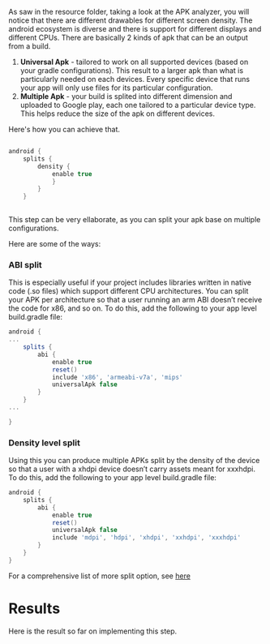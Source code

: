 As saw in the resource folder, taking a look at the APK analyzer, you will notice that there are different drawables for different screen density. The android ecosystem is diverse and there is support for different displays and different CPUs.
There are basically 2 kinds of apk that can be an output from a build.<br>
1. **Universal Apk** - tailored to work on all supported devices (based on your gradle configurations). This result to a larger apk than what is particularly needed on each devices. Every specific device that runs your app will only use files for its particular configuration.
2. **Multiple Apk** - your build is splited into different dimension and uploaded to Google play, each one tailored to a particular device type. This helps reduce the size of the apk on different devices. 

Here's how you can achieve that.

```gradle

android { 
	splits {
		density {
			enable true
			}
		}
	}
  
```

This step can be very ellaborate, as you can split your apk base on multiple configurations. 

Here are some of the ways:

### ABI split

This is especially useful if your project includes libraries written in native code (.so files) which support different CPU architectures. You can split your APK per architecture so that a user running an arm ABI doesn’t receive the code for x86, and so on. To do this, add the following to your app level build.gradle file:

```gradle
android {
...
    splits {
        abi {
            enable true
            reset()
            include 'x86', 'armeabi-v7a', 'mips'
            universalApk false
        }
    }
...

}
```

### Density level split

Using this you can produce multiple APKs split by the density of the device so that a user with a xhdpi device doesn’t carry assets meant for xxxhdpi. To do this, add the following to your app level build.gradle file:

```gradle
android {
    splits {
        abi {
            enable true
            reset()
            universalApk false
            include 'mdpi', 'hdpi', 'xhdpi', 'xxhdpi', 'xxxhdpi'
        }
    }
}
```

For a comprehensive list of more split option, see [here](https://developer.android.com/google/play/publishing/multiple-apks.html#HowItWorks) 

# Results
Here is the result so far on implementing this step.
